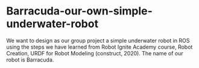 # Barracuda-our-own-simple-underwater-robot
We want to design as  our group project a simple underwater robot in ROS using the steps we have learned from Robot Ignite Academy course, Robot Creation, URDF for Robot Modeling  (construct, 2020). The name of our robot is Barracuda. 
